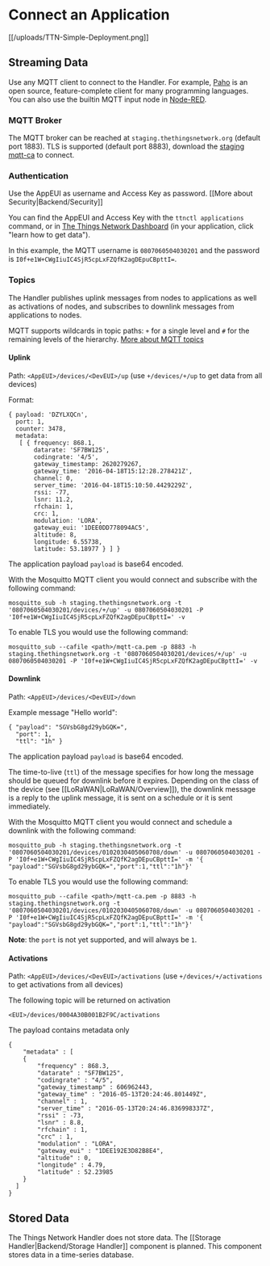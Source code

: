 # Connect an Application

[[/uploads/TTN-Simple-Deployment.png]]

## Streaming Data

Use any MQTT client to connect to the Handler. For example, [Paho](http://www.eclipse.org/paho/) is an open source, feature-complete client for many programming languages. You can also use the builtin MQTT input node in [Node-RED](http://nodered.org).

### MQTT Broker

The MQTT broker can be reached at `staging.thethingsnetwork.org` (default port 1883).
TLS is supported (default port 8883), download the [staging mqtt-ca](http://staging.thethingsnetwork.org/mqtt-ca.pem) to connect.

### Authentication

Use the AppEUI as username and Access Key as password. [[More about Security|Backend/Security]]

You can find the AppEUI and Access Key with the `ttnctl applications` command, or in [The Things Network Dashboard](https://staging.thethingsnetwork.org) (in your application, click "learn how to get data").

In this example, the MQTT username is `0807060504030201` and the password is `I0f+e1W+CWgIiuIC4SjR5cpLxFZQfK2agDEpuCBpttI=`.

### Topics

The Handler publishes uplink messages from nodes to applications as well as activations of nodes, and subscribes to downlink messages from applications to nodes.

MQTT supports wildcards in topic paths: `+` for a single level and `#` for the remaining levels of the hierarchy. [More about MQTT topics](http://mosquitto.org/man/mqtt-7.html)

#### Uplink

Path: `<AppEUI>/devices/<DevEUI>/up` (use `+/devices/+/up` to get data from all devices)

Format:
```
{ payload: 'DZYLXQCn',
  port: 1,
  counter: 3478,
  metadata:
   [ { frequency: 868.1,
       datarate: 'SF7BW125',
       codingrate: '4/5',
       gateway_timestamp: 2620279267,
       gateway_time: '2016-04-18T15:12:28.278421Z',
       channel: 0,
       server_time: '2016-04-18T15:10:50.4429229Z',
       rssi: -77,
       lsnr: 11.2,
       rfchain: 1,
       crc: 1,
       modulation: 'LORA',
       gateway_eui: '1DEE0DD778094AC5',
       altitude: 8,
       longitude: 6.55738,
       latitude: 53.18977 } ] }
```

The application payload `payload` is base64 encoded.

With the Mosquitto MQTT client you would connect and subscribe with the following command:

```
mosquitto_sub -h staging.thethingsnetwork.org -t '0807060504030201/devices/+/up' -u 0807060504030201 -P 'I0f+e1W+CWgIiuIC4SjR5cpLxFZQfK2agDEpuCBpttI=' -v
```
To enable TLS you would use the following command:
```
mosquitto_sub --cafile <path>/mqtt-ca.pem -p 8883 -h staging.thethingsnetwork.org -t '0807060504030201/devices/+/up' -u 0807060504030201 -P 'I0f+e1W+CWgIiuIC4SjR5cpLxFZQfK2agDEpuCBpttI=' -v
```

#### Downlink

Path: `<AppEUI>/devices/<DevEUI>/down`

Example message "Hello world":
```
{ "payload": "SGVsbG8gd29ybGQK=",
  "port": 1,
  "ttl": "1h" }
```

The application payload `payload` is base64 encoded.

The time-to-live (`ttl`) of the message specifies for how long the message should be queued for downlink before it expires. Depending on the class of the device (see [[LoRaWAN|LoRaWAN/Overview]]), the downlink message is a reply to the uplink message, it is sent on a schedule or it is sent immediately.

With the Mosquitto MQTT client you would connect and schedule a downlink with the following command:

```
mosquitto_pub -h staging.thethingsnetwork.org -t '0807060504030201/devices/0102030405060708/down' -u 0807060504030201 -P 'I0f+e1W+CWgIiuIC4SjR5cpLxFZQfK2agDEpuCBpttI=' -m '{ "payload":"SGVsbG8gd29ybGQK=","port":1,"ttl":"1h"}'
```
To enable TLS you would use the following command:
```
mosquitto_pub --cafile <path>/mqtt-ca.pem -p 8883 -h staging.thethingsnetwork.org -t '0807060504030201/devices/0102030405060708/down' -u 0807060504030201 -P 'I0f+e1W+CWgIiuIC4SjR5cpLxFZQfK2agDEpuCBpttI=' -m '{ "payload":"SGVsbG8gd29ybGQK=","port":1,"ttl":"1h"}'
```


**Note**: the `port` is not yet supported, and will always be `1`.

#### Activations

Path: `<AppEUI>/devices/<DevEUI>/activations` (use `+/devices/+/activations` to get activations from all devices)

The following topic will be returned on activation 
```
<EUI>/devices/0004A30B001B2F9C/activations
```
The payload contains metadata only
```
{
    "metadata" : [
    {
        "frequency" : 868.3,
        "datarate" : "SF7BW125",
        "codingrate" : "4/5",
        "gateway_timestamp" : 606962443,
        "gateway_time" : "2016-05-13T20:24:46.801449Z",
        "channel" : 1,
        "server_time" : "2016-05-13T20:24:46.836998337Z",
        "rssi" : -73,
        "lsnr" : 8.8,
        "rfchain" : 1,
        "crc" : 1,
        "modulation" : "LORA",
        "gateway_eui" : "1DEE192E3D82B8E4",
        "altitude" : 0,
        "longitude" : 4.79,
        "latitude" : 52.23985
    }
  ]
}

```

## Stored Data

The Things Network Handler does not store data. The [[Storage Handler|Backend/Storage Handler]] component is planned. This component stores data in a time-series database.
